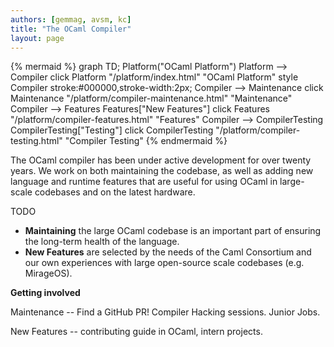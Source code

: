 ```yaml
---
authors: [gemmag, avsm, kc]
title: "The OCaml Compiler"
layout: page
---
```


{% mermaid %}
graph TD;
Platform("OCaml Platform")
Platform --> Compiler
click Platform "/platform/index.html" "OCaml Platform"
style Compiler stroke:#000000,stroke-width:2px;
Compiler --> Maintenance
click Maintenance "/platform/compiler-maintenance.html" "Maintenance"
Compiler --> Features
Features["New Features"]
click Features "/platform/compiler-features.html" "Features"
Compiler --> CompilerTesting
CompilerTesting["Testing"]
click CompilerTesting "/platform/compiler-testing.html" "Compiler Testing"
{% endmermaid %}

The OCaml compiler has been under active development for over twenty years. We work on both maintaining the codebase, as well as adding new language and runtime features that are useful for using OCaml in large-scale codebases and on the latest hardware.

TODO

* **Maintaining** the large OCaml codebase is an important part of ensuring the long-term health of the language.
* **New Features** are selected by the needs of the Caml Consortium and our own experiences with large open-source scale codebases (e.g. MirageOS).

**Getting involved**

Maintenance -- Find a GitHub PR! Compiler Hacking sessions. Junior Jobs.

New Features -- contributing guide in OCaml, intern projects.
